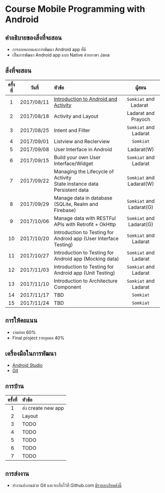 # Course Mobile Programming with Android

## คำอธิบายของสิ่งที่จะสอน
* การออกแบบและการพัฒนา Android app ที่ดี
* เป็นการพัฒนา Android app แบบ Native ด้วยภาษา Java

## สิ่งที่จะสอน
| ครั้งที่    | วันที่           | หัวข้อ               | ผู้สอน   |
|:-------:|:-------------:|:------------------|:------------------:|
|1|2017/08/11| [Introduction to Android and Activity](https://github.com/up1/course-android-kmitl/tree/master/slide/day01)      | `Somkiat` and Ladarat    |
| 2      |2017/08/18     | Activity and Layout              | Ladarat and Prayoch
| 3      |2017/08/25     | Intent and Filter| `Somkiat` and  Ladarat   |
| 4      |2017/09/01     | Listview and Reclerview| `Somkiat`     |
| 5      |2017/09/08     | User Interface in Android| Ladarat(W) |
| 6      |2017/09/15     | Build your own User Interface/Widget| `Somkiat`  and Ladarat   |
| 7      |2017/09/22     | Managing the Lifecycle of Activity<br>State instance data<br>Persistent data| `Somkiat` and Ladarat(W) |
| 8      |2017/09/29     | Manage data in database (SQLite, Realm and Firebase)| `Somkiat` and Ladarat(G)   |
| 9      |2017/10/06     | Manage data with RESTFul APIs with Retrofit + OkHttp| `Somkiat` and Ladarat(G)  |
| 10      |2017/10/20     | Introduction to Testing for Android app (User Interface Testing)| `Somkiat` and Ladarat     |
| 11      |2017/10/27     | Introduction to Testing for Android app (Mocking data)| `Somkiat` and Ladarat     |
| 12      |2017/11/03     | Introduction to Testing for Android app (Unit Testing)| `Somkiat` and Ladarat     |
| 13      |2017/11/10     | Introduction to Architecture Component| `Somkiat` and Ladarat     |
| 14      |2017/11/17     | TBD| `Somkiat`     |
| 15      |2017/11/24     | TBD| `Somkiat`     |

## การให้คะแนน
* งานย่อย 60%
* Final project รายบุคคล 40%

## เครื่องมือในการพัฒนา
* [Android Studio](https://developer.android.com/studio/index.html)
* [Git](https://git-scm.com/)

## การบ้าน
| ครั้งที่    | หัวข้อ          | 
|:-------:|:-------------|
|1| ส่ง create new app |
|2| Layout |
|3| TODO |
|4| TODO |
|5| TODO |
|6| TODO |
|7| TODO |


## การส่งงาน
* ทำงานส่งงานด้วย Git และจะเก็บไว้ที่ Github.com [มีรายละเอียดดังนี้](https://github.com/up1/course-android-kmitl/wiki/%E0%B8%81%E0%B8%B2%E0%B8%A3%E0%B8%AA%E0%B9%88%E0%B8%87%E0%B8%87%E0%B8%B2%E0%B8%99%E0%B8%94%E0%B9%89%E0%B8%A7%E0%B8%A2-Git)
